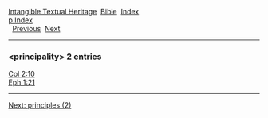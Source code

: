 [Intangible Textual Heritage](../../index)  [Bible](../index) 
[Index](index)   
[p Index](_p_)  
  [Previous](c08837)  [Next](c08839) 

------------------------------------------------------------------------

### &lt;principality&gt; 2 entries

[Col 2:10](../kjv/col002.htm#010)  
[Eph 1:21](../kjv/eph001.htm#021)  

------------------------------------------------------------------------

[Next: principles (2)](c08839)
